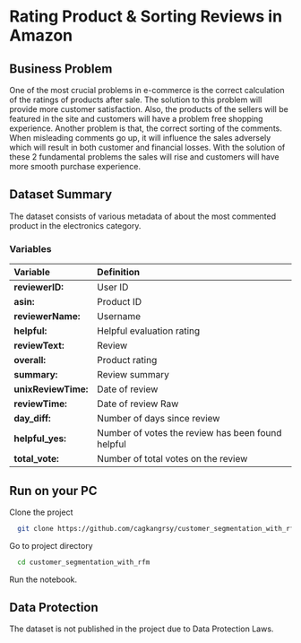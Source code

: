 
# Rating Product & Sorting Reviews in Amazon
## Business Problem
One of the most crucial problems in e-commerce is the correct calculation of the ratings of products after sale. The solution to this problem will provide more customer satisfaction. Also, the products of the sellers will be featured in the site and customers will have a problem free shopping experience. Another problem is that, the correct sorting of the comments. When misleading comments go up, it will influence the sales adversely which will result in both customer and financial losses. With the solution of these 2 fundamental problems the sales will rise and customers will have more smooth purchase experience.


## Dataset Summary

The dataset consists of various metadata of about the most commented product in the electronics category.


### Variables

| **Variable** | **Definition** | 
| :-------- | :------- | 
| **reviewerID:** | User ID | 
| **asin:** | Product ID |  
| **reviewerName:** | Username | 
| **helpful:** | Helpful evaluation rating |  
| **reviewText:** | Review |  
| **overall:** | Product rating |  
| **summary:** | Review summary |  
| **unixReviewTime:** | Date of review |  
| **reviewTime:** | Date of review Raw |  
| **day_diff:** | Number of days since review |  
| **helpful_yes:** | Number of votes the review has been found helpful |  
| **total_vote:** | Number of total votes on the review |

## Run on your PC

Clone the project

```bash
  git clone https://github.com/cagkangrsy/customer_segmentation_with_rfm
```

Go to project directory

```bash
  cd customer_segmentation_with_rfm
```

Run the notebook.

## Data Protection

The dataset is not published in the project due to Data Protection Laws.


  